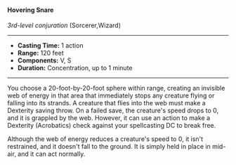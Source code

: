 #### Hovering Snare
*3rd-level conjuration* (Sorcerer,Wizard)
___
- **Casting Time:** 1 action
- **Range:** 120 feet
- **Components:** V, S
- **Duration:** Concentration, up to 1 minute
---
You choose a 20-foot-by-20-foot sphere within range, creating an invisible web of energy in that area that immediately stops any creature flying or falling into its strands. A creature that flies into the web must make a Dexterity saving throw. On a failed save, the creature's speed drops to 0, and it is grappled by the web. However, it can use an action to make a Dexterity (Acrobatics) check against your spellcasting DC to break free.

Although the web of energy reduces a creature's speed to 0, it isn't restrained, and it doesn't fall to the ground. It is simply held in place in mid-air, and it can act normally.
